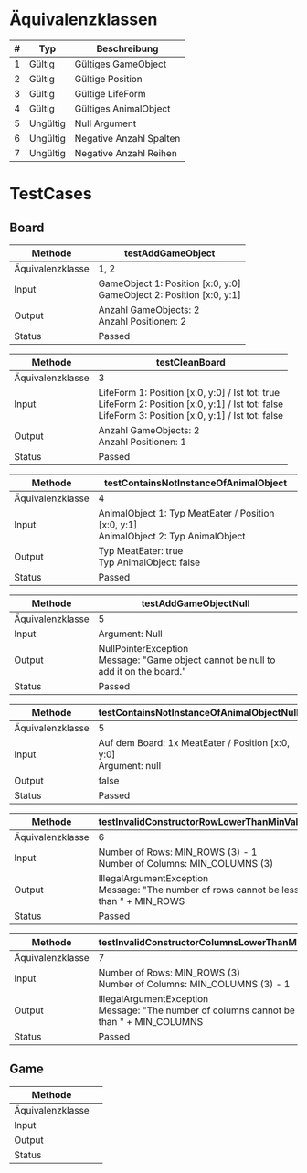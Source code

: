 # Äquivalenzklassen

| #    | Typ      | Beschreibung            |
| ---- | -------- | ----------------------- |
| 1    | Gültig   | Gültiges GameObject     |
| 2    | Gültig   | Gültige Position        |
| 3    | Gültig   | Gültige LifeForm        |
| 4    | Gültig   | Gültiges AnimalObject   |
| 5    | Ungültig | Null Argument           |
| 6    | Ungültig | Negative Anzahl Spalten |
| 7    | Ungültig | Negative Anzahl Reihen  |



# TestCases
## Board

| Methode          | testAddGameObject                                            |
| ---------------- | ------------------------------------------------------------ |
| Äquivalenzklasse | 1, 2                                                         |
| Input            | GameObject  1: Position [x:0, y:0]<br />GameObject  2: Position [x:0, y:1] |
| Output           | Anzahl GameObjects: 2<br />Anzahl Positionen: 2              |
| Status           | Passed                                                       |

| Methode          | testCleanBoard                                               |
| ---------------- | ------------------------------------------------------------ |
| Äquivalenzklasse | 3                                                            |
| Input            | LifeForm 1: Position [x:0, y:0] / Ist tot: true<br />LifeForm 2: Position [x:0, y:1] / Ist tot: false<br />LifeForm 3: Position [x:0, y:1] / Ist tot: false |
| Output           | Anzahl GameObjects: 2<br />Anzahl Positionen: 1              |
| Status           | Passed                                                       |

| Methode          | testContainsNotInstanceOfAnimalObject                        |
| ---------------- | ------------------------------------------------------------ |
| Äquivalenzklasse | 4                                                            |
| Input            | AnimalObject 1: Typ MeatEater / Position [x:0, y:1]<br />AnimalObject 2: Typ AnimalObject |
| Output           | Typ MeatEater: true<br />Typ AnimalObject: false             |
| Status           | Passed                                                       |

| Methode          | testAddGameObjectNull                                        |
| ---------------- | ------------------------------------------------------------ |
| Äquivalenzklasse | 5                                                            |
| Input            | Argument: Null                                               |
| Output           | NullPointerException<br />Message: "Game object cannot be null to add it on the board." |
| Status           | Passed                                                       |

| Methode          | testContainsNotInstanceOfAnimalObjectNull                    |
| ---------------- | ------------------------------------------------------------ |
| Äquivalenzklasse | 5                                                            |
| Input            | Auf dem Board: 1x MeatEater / Position [x:0, y:0]<br />Argument: null |
| Output           | false                                                        |
| Status           | Passed                                                       |

| Methode          | testInvalidConstructorRowLowerThanMinValue                   |
| ---------------- | ------------------------------------------------------------ |
| Äquivalenzklasse | 6                                                            |
| Input            | Number of Rows: MIN_ROWS (3) - 1<br />Number of Columns: MIN_COLUMNS (3) |
| Output           | IllegalArgumentException<br />Message: "The number of rows cannot be less than " + MIN_ROWS |
| Status           | Passed                                                       |

| Methode          | testInvalidConstructorColumnsLowerThanMinValue               |
| ---------------- | ------------------------------------------------------------ |
| Äquivalenzklasse | 7                                                            |
| Input            | Number of Rows: MIN_ROWS (3)<br />Number of Columns: MIN_COLUMNS (3) - 1 |
| Output           | IllegalArgumentException<br />Message: "The number of columns cannot be less than " + MIN_COLUMNS |
| Status           | Passed                                                       |

## Game

| Methode          |      |
| ---------------- | ---- |
| Äquivalenzklasse |      |
| Input            |      |
| Output           |      |
| Status           |      |
